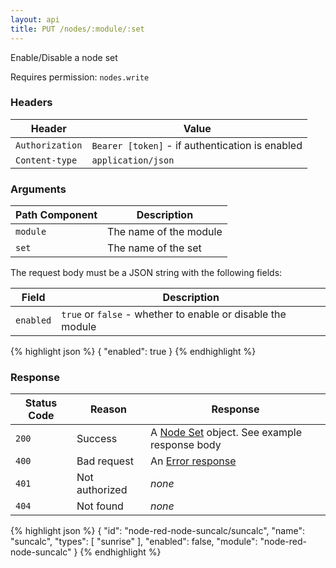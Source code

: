 ```yaml
---
layout: api
title: PUT /nodes/:module/:set
---
```


Enable/Disable a node set

Requires permission: <code>nodes.write</code>

### Headers

Header          | Value
----------------|-------
`Authorization` | `Bearer [token]` - if authentication is enabled
`Content-type`  | `application/json`


### Arguments

Path Component | Description
---------------|------------
`module`       | The name of the module
`set`          | The name of the set

The request body must be a JSON string with the following fields:

Field     | Description
----------|------------------------
`enabled` | `true` or `false` - whether to enable or disable the module

{% highlight json %}
{
  "enabled": true
}
{% endhighlight %}

### Response

Status Code | Reason         | Response
------------|----------------|--------------
`200`       | Success        | A [Node Set](/docs/api/admin/types#node-module) object. See example response body
`400`       | Bad request    | An [Error response](/docs/api/admin/errors)
`401`       | Not authorized | _none_
`404`       | Not found      | _none_


{% highlight json %}
{
  "id": "node-red-node-suncalc/suncalc",
  "name": "suncalc",
  "types": [
    "sunrise"
  ],
  "enabled": false,
  "module": "node-red-node-suncalc"
}
{% endhighlight %}
